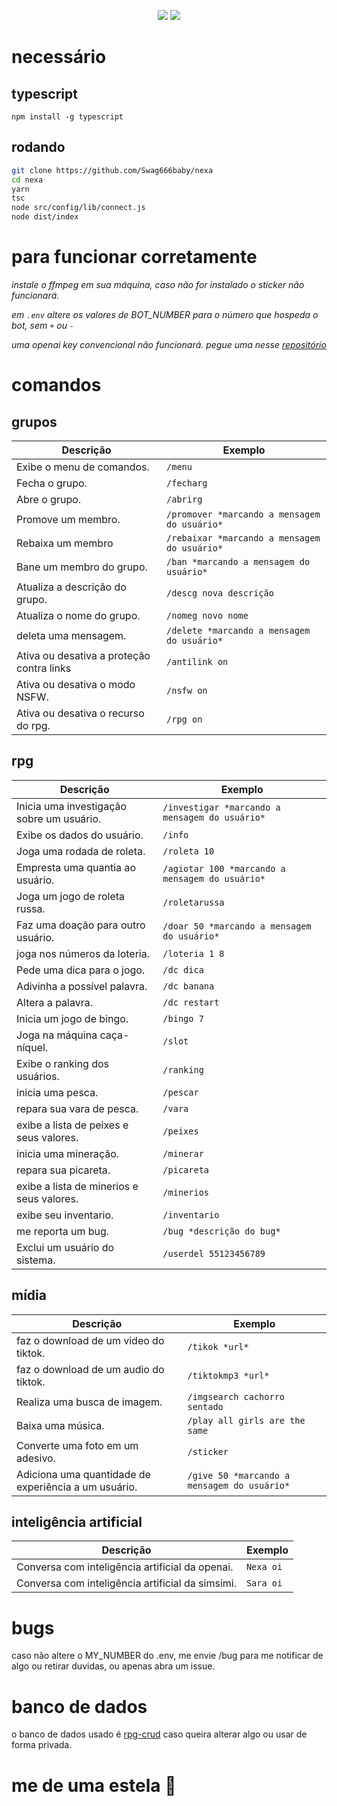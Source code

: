 
<p align="center">
 <img src="https://raw.githubusercontent.com/MicaelliMedeiros/micaellimedeiros/master/image/computer-illustration.png"/>

<img src="https://img.shields.io/badge/TypeScript-black?style=for-the-badge&logo=typescript&logoColor=white"/>
</p>

# necessário 

## typescript 
```
npm install -g typescript
```

## rodando 
```bash
git clone https://github.com/Swag666baby/nexa
cd nexa
yarn
tsc
node src/config/lib/connect.js
node dist/index
```

# para funcionar corretamente 

*instale o ffmpeg em sua máquina, caso não for instalado o sticker não funcionará.*

*em `.env` altere os valores de BOT_NUMBER para o número que hospeda o bot, sem `+` ou `-`* 

*uma openai key convencional não funcionará.  pegue uma nesse [repositório](https://github.com/chatanywhere/GPT_API_free)*

# comandos
## grupos
| Descrição | Exemplo | 
|-----------|---------|
| Exibe o menu de comandos.  | `/menu`|
| Fecha o grupo.  | `/fecharg` |
| Abre o grupo.  | `/abrirg` |
| Promove um membro.  | `/promover *marcando a mensagem do usuário* ` |
| Rebaixa um membro | `/rebaixar *marcando a mensagem do usuário* ` |
| Bane um membro do grupo.  | `/ban *marcando a mensagem do usuário* ` |
| Atualiza a descrição do grupo.  | `/descg nova descrição` |
| Atualiza o nome do grupo.  | `/nomeg novo nome` |
| deleta uma mensagem.  | `/delete *marcando a mensagem do usuário* ` |
| Ativa ou desativa a proteção contra links | `/antilink on` |
| Ativa ou desativa o modo NSFW.  | `/nsfw on` |
| Ativa ou desativa o recurso do rpg.  | `/rpg on` |


## rpg
| Descrição | Exemplo | 
|-----------|---------|
| Inicia uma investigação sobre um usuário.  | `/investigar *marcando a mensagem do usuário* ` |
| Exibe os dados do usuário.  | `/info` |
| Joga uma rodada de roleta.  | `/roleta 10` |
| Empresta uma quantia ao usuário.  | `/agiotar 100 *marcando a mensagem do usuário* ` |
| Joga um jogo de roleta russa.  | `/roletarussa` |
| Faz uma doação para outro usuário.  | `/doar 50 *marcando a mensagem do usuário*` |
| joga nos números da loteria.  | `/loteria 1 8` |
| Pede uma dica para o jogo.  | `/dc dica` |
| Adivinha a possível palavra.  | `/dc banana` |
| Altera a palavra.  | `/dc restart` |
| Inicia um jogo de bingo.  | `/bingo 7` |
| Joga na máquina caça-níquel.  | `/slot` |
| Exibe o ranking dos usuários.  | `/ranking` |
| inicia uma pesca.  | `/pescar` |
| repara sua vara de pesca.  | `/vara` |
| exibe a lista de peixes e seus valores.  | `/peixes` |
| inicia uma mineração.  | `/minerar` |
| repara sua picareta.  | `/picareta ` |
| exibe a lista de minerios e seus valores.  | `/minerios` |
| exibe seu inventario.  | `/inventario` |
| me reporta um bug.  | `/bug *descrição do bug*` |
| Exclui um usuário do sistema.  | `/userdel 55123456789` |

## mídia 
| Descrição | Exemplo | 
|-----------|---------|
| faz o download de um video do tiktok.  | `/tikok *url*` |
| faz o download de um audio do tiktok.  | `/tiktokmp3 *url*` |
| Realiza uma busca de imagem.  | `/imgsearch cachorro sentado ` |
| Baixa uma música.  | `/play all girls are the same` |
| Converte uma foto em um adesivo.  | `/sticker` |
| Adiciona uma quantidade de experiência a um usuário.  | `/give 50 *marcando a mensagem do usuário*`|

## inteligência artificial 
| Descrição | Exemplo | 
|-----------|---------|
| Conversa com inteligência artificial da openai.  | `Nexa oi` |
| Conversa com inteligência artificial da simsimi.  | `Sara oi` |


# bugs
caso não altere o MY_NUMBER do .env, me envie /bug para me notificar de algo ou retirar duvidas, ou apenas abra um issue.

# banco de dados
o banco de dados usado é [rpg-crud](https://github.com/Swag666baby/rpg-crud) caso queira alterar algo ou usar de forma privada.

# me de uma estela 🌟
